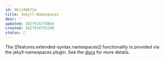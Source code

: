```yaml
---
id: 9bc148b72a
title: Jekyll-Namespaces
desc: ''
updated: 1627916778864
created: 1627916755196
status: 🍈
---
```


The [[features.extended-syntax.namespaces]] functionality is provided via the jekyll-namespaces plugin. See the [docs](https://github.com/manunamz/jekyll-namespaces) for more details.
